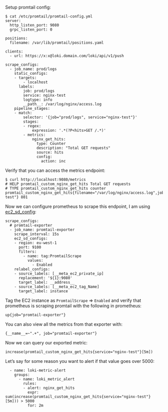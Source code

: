 Setup promtail config:

    $ cat /etc/promtail/promtail-config.yml
    server:
      http_listen_port: 9080
      grpc_listen_port: 0

    positions:
      filename: /var/lib/promtail/positions.yaml

    clients:
      - url: https://x:x@loki.domain.com/loki/api/v1/push

    scrape_configs:
      - job_name: prod/logs
        static_configs:
        - targets:
            - localhost
          labels:
            job: prod/logs
            service: nginx-test
            logtype: info
            __path__: /var/log/nginx/access.log
        pipeline_stages:
        - match:
            selector: '{job="prod/logs", service="nginx-test"}'
            stages:
            - regex:
                expression: '.*(?P<hits>GET /.*)'
            - metrics:
                nginx_get_hits:
                  type: Counter
                  description: "Total GET requests"
                  source: hits
                  config:
                    action: inc

Verify that you can access the metrics endpoint:

    $ curl http://localhost:9080/metrics
    # HELP promtail_custom_nginx_get_hits Total GET requests
    # TYPE promtail_custom_nginx_get_hits counter
    promtail_custom_nginx_get_hits{filename="/var/log/nginx/access.log",job="prod/logs",logtype="info",service="nginx-test"} 801

Now we can configure prometheus to scrape this endpoint, I am using [ec2\_sd\_config](https://prometheus.io/docs/prometheus/latest/configuration/configuration/#ec2_sd_config):

    scrape_configs:
      # promtail-exporter
      - job_name: promtail-exporter
        scrape_interval: 15s
        ec2_sd_configs:
        - region: eu-west-1
          port: 9100
          filters:
            - name: tag:PromtailScrape
              values:
                - Enabled
        relabel_configs:
        - source_labels: [__meta_ec2_private_ip]
          replacement: '${1}:9080'
          target_label: __address__
        - source_labels: [__meta_ec2_tag_Name]
          target_label: instance

Tag the EC2 instance as `PromtailScrape` =&gt; `Enabled` and verify that prometheus is scraping promtail with the following in prometheus:

    up{job="promtail-exporter"}

You can also view all the metrics from that exporter with:

    {__name__=~".+", job="promtail-exporter"}

Now we can query our exported metric:

    increase(promtail_custom_nginx_get_hits{service="nginx-test"}[5m])

Let’s say for some reason you want to alert if that value goes over 5000:

      - name: loki-metric-alert
        groups:
          - name: loki_metric_alert
            rules:
            - alert: nginx_get_hits
              expr: sum(increase(promtail_custom_nginx_get_hits{service="nginx-test"}[5m])) > 5000
              for: 2m

